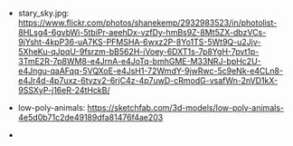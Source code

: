 - stary_sky.jpg: https://www.flickr.com/photos/shanekemp/2932983523/in/photolist-8HLsg4-6gvbWj-5tbiPr-aeehDx-vzfDy-hmBs9Z-8Mt5ZX-dbzVCs-9iYsht-4kpP36-uA7KS-PFMSHA-6wxz2P-8Yo1TS-5Wt9Q-u2Jjv-5XheKu-qJpqU-9fsrzm-bB562H-iVoey-6DXT1s-7p8YgH-7pvt1p-3TmE2R-7p8WM8-e4JrnA-e4JoTq-bmhGME-M33NRJ-bpHc2U-e4Jngu-qaAFqq-5VQXoE-e4JsH1-72WmdY-9jwRwc-5c9eNk-e4CLn8-e4Jr4d-4p7uxz-6tvzv2-6rjC4z-4p7uwD-cRmodG-vsafWn-2nVD1kX-9SSXyP-j16eR-24tHckB/

- low-poly-animals: https://sketchfab.com/3d-models/low-poly-animals-4e5d0b71c2de49189dfa81476f4ae203
- 